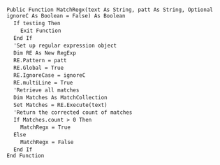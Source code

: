 &nbsp;  &nbsp;  &nbsp;  &nbsp;  
`Public Function MatchRegx(text As String, patt As String, Optional ignoreC As Boolean = False) As Boolean`  
&nbsp;&nbsp;&nbsp;&nbsp;`If testing Then`  
&nbsp;&nbsp;&nbsp;&nbsp;&nbsp;&nbsp;&nbsp;&nbsp;`Exit Function`  
&nbsp;&nbsp;&nbsp;&nbsp;`End If`  
&nbsp;&nbsp;&nbsp;&nbsp;`'Set up regular expression object`  
&nbsp;&nbsp;&nbsp;&nbsp;`Dim RE As New RegExp`  
&nbsp;&nbsp;&nbsp;&nbsp;`RE.Pattern = patt`  
&nbsp;&nbsp;&nbsp;&nbsp;`RE.Global = True`  
&nbsp;&nbsp;&nbsp;&nbsp;`RE.IgnoreCase = ignoreC`  
&nbsp;&nbsp;&nbsp;&nbsp;`RE.multiLine = True`  
&nbsp;&nbsp;&nbsp;&nbsp;`'Retrieve all matches`  
&nbsp;&nbsp;&nbsp;&nbsp;`Dim Matches As MatchCollection`  
&nbsp;&nbsp;&nbsp;&nbsp;`Set Matches = RE.Execute(text)`  
&nbsp;&nbsp;&nbsp;&nbsp;`'Return the corrected count of matches`  
&nbsp;&nbsp;&nbsp;&nbsp;`If Matches.count > 0 Then`  
&nbsp;&nbsp;&nbsp;&nbsp;&nbsp;&nbsp;&nbsp;&nbsp;`MatchRegx = True`  
&nbsp;&nbsp;&nbsp;&nbsp;`Else`  
&nbsp;&nbsp;&nbsp;&nbsp;&nbsp;&nbsp;&nbsp;&nbsp;`MatchRegx = False`  
&nbsp;&nbsp;&nbsp;&nbsp;`End If`  
`End Function`  


